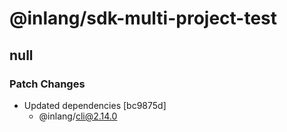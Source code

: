 # @inlang/sdk-multi-project-test

## null

### Patch Changes

- Updated dependencies [bc9875d]
  - @inlang/cli@2.14.0
